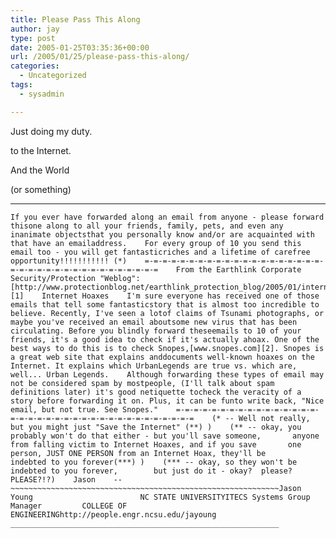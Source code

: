 ```yaml
---
title: Please Pass This Along
author: jay
type: post
date: 2005-01-25T03:35:36+00:00
url: /2005/01/25/please-pass-this-along/
categories:
  - Uncategorized
tags:
  - sysadmin

---
```

Just doing my duty.

to the Internet.

And the World

(or something)

* * *

<div class="highlighter-rouge">
  <pre class="highlight"><code>If you ever have forwarded along an email from anyone - please forward thisone along to all your friends, family, pets, and even any inanimate objectsthat you personally know and/or are acquainted with that have an emailaddress.    For every group of 10 you send this email too - you will get fantasticriches and a lifetime of carefree opportunity!!!!!!!!!!! (*)    =-=-=-=-=-=-=-=-=-=-=-=-=-=-=-=-=-=-=-=-=-=-=-=-=-=-=-=-=-=-=-=-=-=-=-=-=    From the Earthlink Corporate Security/Protection "Weblog":    [http://www.protectionblog.net/earthlink_protection_blog/2005/01/internet_hoaxes.html][1]    Internet Hoaxes    I'm sure everyone has received one of those emails that tell some fantasticstory that is almost too incredible to believe. Recently, I've seen a lotof claims of Tsunami photographs, or maybe you've received an email aboutsome new virus that has been circulating. Before you blindly forward theseemails to 10 of your friends, it's a good idea to check if it's actually ahoax. One of the best ways to do this is to check Snopes,[www.snopes.com][2]. Snopes is a great web site that explains anddocuments well-known hoaxes on the Internet. It explains which UrbanLegends are true vs. which are, well... Urban Legends.    Although forwarding these types of email may not be considered spam by mostpeople, (I'll talk about spam definitions later) it's good netiquette tocheck the veracity of a story before forwarding it on. Plus, it can be funto write back, "Nice email, but not true. See Snopes."    =-=-=-=-=-=-=-=-=-=-=-=-=-=-=-=-=-=-=-=-=-=-=-=-=-=-=-=-=-=-=-=-=-=-=-=-=    (* -- Well not really, but you might just "Save the Internet" (**) )    (** -- okay, you probably won't do that either - but you'll save someone,       anyone from falling victim to Internet Hoaxes, and if you save       one person, JUST ONE PERSON from an Internet Hoax, they'll be       indebted to you forever(***) )    (*** -- okay, so they won't be indebted to you forever,        but just do it - okay?  please? PLEASE?!?)    Jason    --~~~~~~~~~~~~~~~~~~~~~~~~~~~~~~~~~~~~~~~~~~~~~~~~~~~~~~~~~~~~Jason Young                        NC STATE UNIVERSITYITECS Systems Group Manager         COLLEGE OF ENGINEERINGhttp://people.engr.ncsu.edu/jayoung ____________________________________________________________</code></pre>
</div>